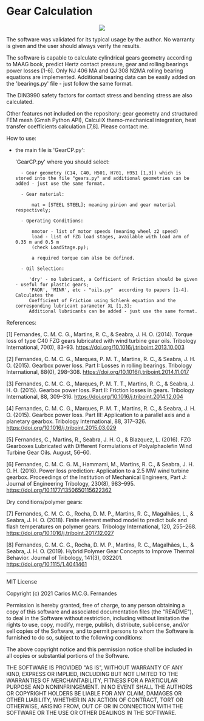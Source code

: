 # Gear Calculation


<p align="center"> 
<img src="https://github.com/cfernandesFEUP/Machine-Elements/blob/master/figures/pdf/dentado_cremalheira.png">
</p>

The software was validated for its typical usage by the author. No warranty is given and the user should always verify the results.

The software is capable to calculate cylindrical gears geometry according to MAAG book, predict Hertz contact pressure, gear and rolling bearings power losses [1-6]. Only NJ 406 MA and QJ 308 N2MA rolling bearing equations are implemented. Additional bearing data can be easily added on the 'bearings.py' file - just follow the same format. 

The DIN3990 safety factors for contact stress and bending stress are also calculated. 

Other features not included on the repository: gear geometry and structured FEM mesh (Gmsh Python API), CalculiX themo-mechanical integration, heat transfer coefficients calculation [7,8]. Please contact me.

How to use:

- the main file is 'GearCP.py':

    'GearCP.py' where you should select:
    
        - Gear geometry (C14, C40, H501, H701, H951 [1,3]) which is stored into the file "gears.py" and additional geometries can be added - just use the same format.
        
        - Gear material:
        
            mat = [STEEL STEEL]; meaning pinion and gear material respectively;
            
        - Operating Conditions:
        
            nmotor - list of motor speeds (meaning wheel z2 speed)
            load - list of FZG load stages, available with load arm of 0.35 m and 0.5 m
            (check LoadStage.py);
            
            a required torque can also be defined.
            
        - Oil Selection:
        
           'dry' - no lubricant, a Cofficient of Friction should be given - useful for plastic gears;
           'PAOR', 'MINR', etc - "oils.py"  according to papers [1-4]. Calculates the 
           Coefficient of Friction using Schlenk equation and the corresponding lubricant parameter XL [1,3]; 
           Additional lubricants can be added - just use the same format.
                 
 References:
 
 [1] Fernandes, C. M. C. G., Martins, R. C., & Seabra, J. H. O. (2014). 
 Torque loss of type C40 FZG gears lubricated with wind turbine gear oils. 
 Tribology International, 70(0), 83–93. https://doi.org/10.1016/j.triboint.2013.10.003
 
 [2] Fernandes, C. M. C. G., Marques, P. M. T., Martins, R. C., & Seabra, J. H. O. (2015). 
 Gearbox power loss. Part I: Losses in rolling bearings. 
 Tribology International, 88(0), 298–308. https://doi.org/10.1016/j.triboint.2014.11.017
 
 [3] Fernandes, C. M. C. G., Marques, P. M. T. T., Martins, R. C., & Seabra, J. H. O. (2015). 
 Gearbox power loss. Part II: Friction losses in gears. 
 Tribology International, 88, 309–316. https://doi.org/10.1016/j.triboint.2014.12.004
 
 [4] Fernandes, C. M. C. G., Marques, P. M. T., Martins, R. C., & Seabra, J. H. O. (2015). 
 Gearbox power loss. Part III: Application to a parallel axis and a planetary gearbox. 
 Tribology International, 88, 317–326. https://doi.org/10.1016/j.triboint.2015.03.029
 
 [5] Fernandes, C., Martins, R., Seabra, J. H. O., & Blazquez, L. (2016). 
 FZG Gearboxes Lubricated with Different Formulations of Polyalphaolefin Wind Turbine Gear Oils. 
 August, 56–60.
 
 [6] Fernandes, C. M. C. G. M., Hammami, M., Martins, R. C., & Seabra, J. H. O. H. (2016). 
 Power loss prediction: Application to a 2.5 MW wind turbine gearbox. 
 Proceedings of the Institution of Mechanical Engineers, Part J: Journal of Engineering Tribology, 
 230(8), 983–995. https://doi.org/10.1177/1350650115622362
 
 Dry conditions/polymer gears:
 
 [7] Fernandes, C. M. C. G., Rocha, D. M. P., Martins, R. C., Magalhães, L., & Seabra, J. H. O. (2018). 
 Finite element method model to predict bulk and flash temperatures on polymer gears. 
 Tribology International, 120, 255–268. https://doi.org/10.1016/j.triboint.2017.12.027
 
 [8] Fernandes, C. M. C. G., Rocha, D. M. P., Martins, R. C., Magalhães, L., & Seabra, J. H. O. (2019). 
 Hybrid Polymer Gear Concepts to Improve Thermal Behavior. 
 Journal of Tribology, 141(3), 032201. https://doi.org/10.1115/1.4041461
 
 -------------------------------------------------------------------------------
MIT License

Copyright (c) 2021 Carlos M.C.G. Fernandes

Permission is hereby granted, free of charge, to any person obtaining a copy
of this software and associated documentation files (the "README"), to deal
in the Software without restriction, including without limitation the rights
to use, copy, modify, merge, publish, distribute, sublicense, and/or sell
copies of the Software, and to permit persons to whom the Software is
furnished to do so, subject to the following conditions:

The above copyright notice and this permission notice shall be included in all
copies or substantial portions of the Software.

THE SOFTWARE IS PROVIDED "AS IS", WITHOUT WARRANTY OF ANY KIND, EXPRESS OR
IMPLIED, INCLUDING BUT NOT LIMITED TO THE WARRANTIES OF MERCHANTABILITY,
FITNESS FOR A PARTICULAR PURPOSE AND NONINFRINGEMENT. IN NO EVENT SHALL THE
AUTHORS OR COPYRIGHT HOLDERS BE LIABLE FOR ANY CLAIM, DAMAGES OR OTHER
LIABILITY, WHETHER IN AN ACTION OF CONTRACT, TORT OR OTHERWISE, ARISING FROM,
OUT OF OR IN CONNECTION WITH THE SOFTWARE OR THE USE OR OTHER DEALINGS IN THE
SOFTWARE.
